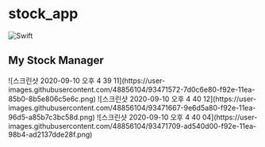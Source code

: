 # stock_app
![Swift](https://img.shields.io/badge/Swift-5.0-orange.svg)

## My Stock Manager

<div>
![스크린샷 2020-09-10 오후 4 39 11](https://user-images.githubusercontent.com/48856104/93471572-7d0c6e80-f92e-11ea-85b0-8b5e806c5e6c.png)
![스크린샷 2020-09-10 오후 4 40 12](https://user-images.githubusercontent.com/48856104/93471667-9e6d5a80-f92e-11ea-96d5-a85b7c3bc58d.png)
![스크린샷 2020-09-10 오후 4 40 04](https://user-images.githubusercontent.com/48856104/93471709-ad540d00-f92e-11ea-98b4-ad2137dde28f.png)
</div>
